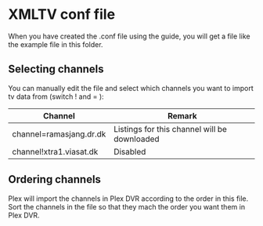 # XMLTV conf file

When you have created the .conf file using the guide, you will get a file like the example file in this folder.

## Selecting channels
You can manually edit the file and select which channels you want to import tv data from (switch ! and = ):

|Channel|Remark  |
|--|--|
| channel=ramasjang.dr.dk | Listings for this channel will be downloaded |
| channel!xtra1.viasat.dk | Disabled

## Ordering channels

Plex will import the channels in Plex DVR according to the order in this file. Sort the channels in the file so that they mach the order you want them in Plex DVR.